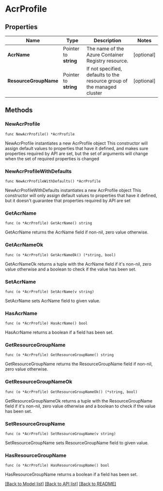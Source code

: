# AcrProfile

## Properties

Name | Type | Description | Notes
------------ | ------------- | ------------- | -------------
**AcrName** | Pointer to **string** | The name of the Azure Container Registry resource. | [optional] 
**ResourceGroupName** | Pointer to **string** | If not specified, defaults to the resource group of the managed cluster | [optional] 

## Methods

### NewAcrProfile

`func NewAcrProfile() *AcrProfile`

NewAcrProfile instantiates a new AcrProfile object
This constructor will assign default values to properties that have it defined,
and makes sure properties required by API are set, but the set of arguments
will change when the set of required properties is changed

### NewAcrProfileWithDefaults

`func NewAcrProfileWithDefaults() *AcrProfile`

NewAcrProfileWithDefaults instantiates a new AcrProfile object
This constructor will only assign default values to properties that have it defined,
but it doesn't guarantee that properties required by API are set

### GetAcrName

`func (o *AcrProfile) GetAcrName() string`

GetAcrName returns the AcrName field if non-nil, zero value otherwise.

### GetAcrNameOk

`func (o *AcrProfile) GetAcrNameOk() (*string, bool)`

GetAcrNameOk returns a tuple with the AcrName field if it's non-nil, zero value otherwise
and a boolean to check if the value has been set.

### SetAcrName

`func (o *AcrProfile) SetAcrName(v string)`

SetAcrName sets AcrName field to given value.

### HasAcrName

`func (o *AcrProfile) HasAcrName() bool`

HasAcrName returns a boolean if a field has been set.

### GetResourceGroupName

`func (o *AcrProfile) GetResourceGroupName() string`

GetResourceGroupName returns the ResourceGroupName field if non-nil, zero value otherwise.

### GetResourceGroupNameOk

`func (o *AcrProfile) GetResourceGroupNameOk() (*string, bool)`

GetResourceGroupNameOk returns a tuple with the ResourceGroupName field if it's non-nil, zero value otherwise
and a boolean to check if the value has been set.

### SetResourceGroupName

`func (o *AcrProfile) SetResourceGroupName(v string)`

SetResourceGroupName sets ResourceGroupName field to given value.

### HasResourceGroupName

`func (o *AcrProfile) HasResourceGroupName() bool`

HasResourceGroupName returns a boolean if a field has been set.


[[Back to Model list]](../README.md#documentation-for-models) [[Back to API list]](../README.md#documentation-for-api-endpoints) [[Back to README]](../README.md)


